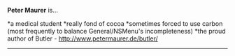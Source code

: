 **Peter Maurer** is...


*a medical student
*really fond of cocoa
*sometimes forced to use carbon (most frequently to balance General/NSMenu's incompleteness)
*the proud author of Butler - http://www.petermaurer.de/butler/







----